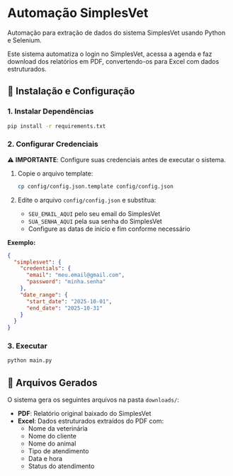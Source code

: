 # Automação SimplesVet

Automação para extração de dados do sistema SimplesVet usando Python e Selenium.

Este sistema automatiza o login no SimplesVet, acessa a agenda e faz download dos relatórios em PDF, convertendo-os para Excel com dados estruturados.

## 🚀 Instalação e Configuração

### 1. Instalar Dependências

```bash
pip install -r requirements.txt
```

### 2. Configurar Credenciais

⚠️ **IMPORTANTE**: Configure suas credenciais antes de executar o sistema.

1. Copie o arquivo template:
   ```bash
   cp config/config.json.template config/config.json
   ```

2. Edite o arquivo `config/config.json` e substitua:
   - `SEU_EMAIL_AQUI` pelo seu email do SimplesVet
   - `SUA_SENHA_AQUI` pela sua senha do SimplesVet
   - Configure as datas de início e fim conforme necessário

**Exemplo:**
```json
{
  "simplesvet": {
    "credentials": {
      "email": "meu.email@gmail.com",
      "password": "minha.senha"
    },
    "date_range": {
      "start_date": "2025-10-01",
      "end_date": "2025-10-31"
    }
  }
}
```

### 3. Executar

```bash
python main.py
```

## 📁 Arquivos Gerados

O sistema gera os seguintes arquivos na pasta `downloads/`:

- **PDF**: Relatório original baixado do SimplesVet
- **Excel**: Dados estruturados extraídos do PDF com:
  - Nome da veterinária
  - Nome do cliente  
  - Nome do animal
  - Tipo de atendimento
  - Data e hora
  - Status do atendimento
